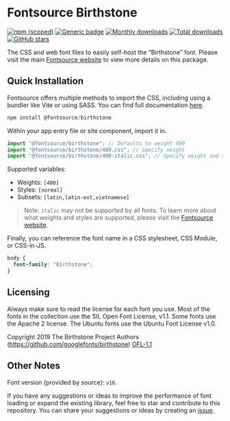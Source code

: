 # Fontsource Birthstone

[![npm (scoped)](https://img.shields.io/npm/v/@fontsource/birthstone?color=brightgreen)](https://www.npmjs.com/package/@fontsource/birthstone) [![Generic badge](https://img.shields.io/badge/fontsource-passing-brightgreen)](https://github.com/fontsource/fontsource) [![Monthly downloads](https://badgen.net/npm/dm/@fontsource/birthstone)](https://github.com/fontsource/fontsource) [![Total downloads](https://badgen.net/npm/dt/@fontsource/birthstone)](https://github.com/fontsource/fontsource) [![GitHub stars](https://img.shields.io/github/stars/fontsource/fontsource.svg?style=social&label=Star)](https://github.com/fontsource/fontsource/stargazers)

The CSS and web font files to easily self-host the “Birthstone” font. Please visit the main [Fontsource website](https://fontsource.org/fonts/birthstone) to view more details on this package.

## Quick Installation

Fontsource offers multiple methods to import the CSS, including using a bundler like Vite or using SASS. You can find full documentation [here](https://fontsource.org/docs/getting-started/introduction).

```javascript
npm install @fontsource/birthstone
```

Within your app entry file or site component, import it in.

```javascript
import "@fontsource/birthstone"; // Defaults to weight 400
import "@fontsource/birthstone/400.css"; // Specify weight
import "@fontsource/birthstone/400-italic.css"; // Specify weight and style
```

Supported variables:
- Weights: `[400]`
- Styles: `[normal]`
- Subsets: `[latin,latin-ext,vietnamese]`

> Note: `italic` may not be supported by all fonts. To learn more about what weights and styles are supported, please visit the [Fontsource website](https://fontsource.org/fonts/birthstone).

Finally, you can reference the font name in a CSS stylesheet, CSS Module, or CSS-in-JS.

```css
body {
  font-family: "Birthstone";
}
```

## Licensing
Always make sure to read the license for each font you use. Most of the fonts in the collection use the SIL Open Font License, v1.1. Some fonts use the Apache 2 license. The Ubuntu fonts use the Ubuntu Font License v1.0.

Copyright 2019 The Birthstone Project Authors (https://github.com/googlefonts/birthstone)
[OFL-1.1](https://openfontlicense.org)

## Other Notes
Font version (provided by source): `v16`.

If you have any suggestions or ideas to improve the performance of font loading or expand the existing library, feel free to star and contribute to this repository. You can share your suggestions or ideas by creating an [issue](https://github.com/fontsource/fontsource/issues).
